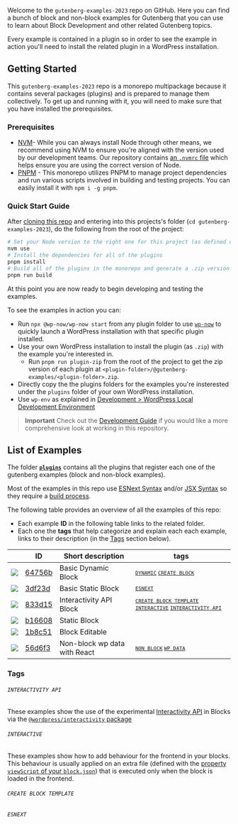 Welcome to the `gutenberg-examples-2023` repo on GitHub. Here you can find a bunch of block and non-block examples for Gutenberg that you can use to learn about Block Development and other related Gutenberg topics. 
  
Every example is contained in a plugin so in order to see the example in action you'll need to install the related plugin in a WordPress installation.
  
##  Getting Started
  
  
This `gutenberg-examples-2023` repo is a monorepo multipackage because it contains several packages (plugins) and is prepared to manage them collectively. To get up and running with it, you will need to make sure that you have installed the prerequisites.
  
###  Prerequisites
  
  
- [NVM](https://github.com/nvm-sh/nvm#installing-and-updating )- While you can always install Node through other means, we recommend using NVM to ensure you're aligned with the version used by our development teams. Our repository contains [an `.nvmrc` file](.nvmrc ) which helps ensure you are using the correct version of Node.
- [PNPM](https://pnpm.io/installation ) - This monorepo utilizes PNPM to manage project dependencies and run various scripts involved in building and testing projects. You can easily install it with `npm i -g pnpm`.
  
###  Quick Start Guide
  
  
After [cloning this repo](https://docs.github.com/en/repositories/creating-and-managing-repositories/cloning-a-repository ) and entering into this projects's folder (`cd gutenberg-examples-2023`), do the following from the root of the project:
  
```bash
# Set your Node version to the right one for this project (as defined on .nvmrc)
nvm use
# Install the dependencies for all of the plugins
pnpm install
# Build all of the plugins in the monorepo and generate a .zip version for each one
pnpm run build
```
  
At this point you are now ready to begin developing and testing the examples.  
  
To see the examples in action you can:
- Run `npx @wp-now/wp-now start` from any plugin folder to use [`wp-now`](https://github.com/WordPress/playground-tools/tree/trunk/packages/wp-now ) to quickly launch a WordPress installation with that specific plugin installed.
- Use your own WordPress installation to install the plugin (as `.zip`) with the example you're interested in. 
  - Run `pnpm run plugin-zip` from the root of the project to get the zip version of each plugin at  `<plugin-folder>/@gutenberg-examples/<plugin-folder>.zip`.
- Directly copy the the plugins folders for the examples you're insterested under the `plugins` folder of your own WordPress installation.
- Use `wp-env` as explained in [Development > WordPress Local Development Environment](./DEVELOPMENT.md )
  
  
> **Important**
> Check out the [Development Guide](./DEVELOPMENT.md ) if you would like a more comprehensive look at working in this repository.
  
##  List of Examples
  
  
The folder [**`plugins`**](plugins ) contains all the plugins that register each one of the gutenberg examples (block and non-block examples). 
  
Most of the examples in this repo use [ESNext Syntax](https://developer.wordpress.org/block-editor/how-to-guides/javascript/esnext-js/ ) and/or [JSX Syntax](https://legacy.reactjs.org/docs/introducing-jsx.html ) so they require a [build process](https://developer.wordpress.org/block-editor/how-to-guides/javascript/js-build-setup/ ). 
  
The following table provides an overview of all the examples of this repo:
- Each example **ID** in the following table links to the related folder. 
- Each one the **tags** that help categorize and explain each each example, links to their description (in the [Tags](#tags ) section below). 
  
| &nbsp; | ID | Short description  | tags |
|--------|------|-------|-------------|
| ![](https://placehold.co/15x15/64756b/64756b ) |  [64756b](./plugins/dynamic-block-64756b ) | Basic Dynamic Block | <small> [`DYNAMIC`](#dynamic ) [`CREATE BLOCK`](#create-block ) </small> |
| ![](https://placehold.co/15x15/3df23d/3df23d ) | [3df23d](./plugins/esnext-basic-3df23d ) | Basic Static Block  |<small> [`ESNEXT`](#esnext )  </small> |
| ![](https://placehold.co/15x15/833d15/833d15 ) | [833d15](./plugins/interactive-block-833d15 ) | Interactivity API Block |   <small> [`CREATE BLOCK TEMPLATE`](#create-block-template ) [`INTERACTIVE`](#interactive ) [`INTERACTIVITY API`](#interactivity-api ) </small>|
| ![](https://placehold.co/15x15/b16608/b16608 ) | [b16608](./plugins/static-block-b16608 ) | Static Block |        |
| ![](https://placehold.co/15x15/1b8c51/1b8c51 ) | [1b8c51](./plugins/esnext-editable-1b8c51 ) | Block Editable |       |
| ![](https://placehold.co/15x15/56d6f3/56d6f3 ) | [56d6f3](./plugins/non-block-react-wp-data-56d6f3 ) | Non-block wp data with React | <small> [`NON BLOCK`](#create-block-template ) [`WP DATA`](#wp-data ) </small>   |
  
###  Tags 
  
  
######  `INTERACTIVITY API`
  
  
These examples show the use of the experimental [Interactivity API](https://make.wordpress.org/core/2023/03/30/proposal-the-interactivity-api-a-better-developer-experience-in-building-interactive-blocks/ ) in Blocks via the [`@wordpress/interactivity` package](https://github.com/WordPress/gutenberg/blob/trunk/packages/interactivity/README.md )  
  
######  `INTERACTIVE`
  
  
These examples show how to add behaviour for the frontend in your blocks. This behaviour is usually applied on an extra file (defined with the [property `viewScript` of your `block.json`](https://developer.wordpress.org/block-editor/reference-guides/block-api/block-metadata/#view-script )) that is executed only when the block is loaded in the frontend.
  
######  `CREATE BLOCK TEMPLATE`
  
  
  
  
  
######  `ESNEXT`
  
  
  